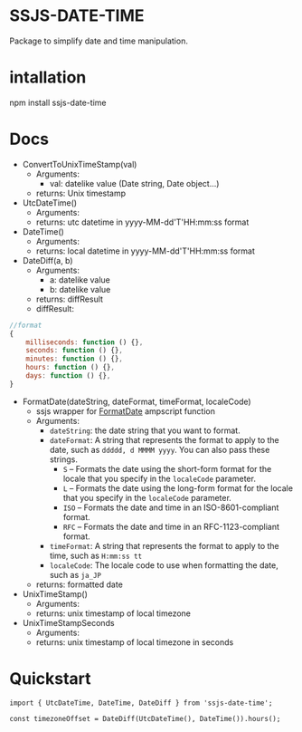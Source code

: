# SSJS-DATE-TIME
Package to simplify date and time manipulation.
# intallation 
npm install ssjs-date-time
# Docs
* ConvertToUnixTimeStamp(val)
    * Arguments: 
        * val: datelike value (Date string, Date object...)
    * returns: Unix timestamp
* UtcDateTime()
    * Arguments: 
    * returns: utc datetime in yyyy-MM-dd'T'HH:mm:ss format
* DateTime()
    * Arguments: 
    * returns: local datetime in yyyy-MM-dd'T'HH:mm:ss format
* DateDiff(a, b)
    * Arguments: 
        * a: datelike value
        * b: datelike value
    * returns: diffResult
    * diffResult:
```js
//format
{
    milliseconds: function () {}, 
    seconds: function () {},
    minutes: function () {},
    hours: function () {},
    days: function () {},
}
```
* FormatDate(dateString, dateFormat, timeFormat, localeCode)
    * ssjs wrapper for [FormatDate](https://developer.salesforce.com/docs/marketing/marketing-cloud-ampscript/references/mc-ampscript-date-time/mc-ampscript-reference-date-time-format-date.html) ampscript function
    * Arguments:
        * `dateString`: the date string that you want to format.
        * `dateFormat`: A string that represents the format to apply to the date, such as `ddddd, d MMMM yyyy`. You can also pass these strings.
            * `S` – Formats the date using the short-form format for the locale that you specify in the `localeCode` parameter.
            * `L` – Formats the date using the long-form format for the locale that you specify in the `localeCode` parameter.
            * `ISO` – Formats the date and time in an ISO-8601-compliant format.
            * `RFC` – Formats the date and time in an RFC-1123-compliant format.
        * `timeFormat`: A string that represents the format to apply to the time, such as `H:mm:ss tt`
        * `localeCode`: The locale code to use when formatting the date, such as `ja_JP`
    * returns: formatted date
* UnixTimeStamp()
    * Arguments: 
    * returns: unix timestamp of local timezone
* UnixTimeStampSeconds
    * Arguments: 
    * returns: unix timestamp of local timezone in seconds
# Quickstart
```
import { UtcDateTime, DateTime, DateDiff } from 'ssjs-date-time';

const timezoneOffset = DateDiff(UtcDateTime(), DateTime()).hours();

```